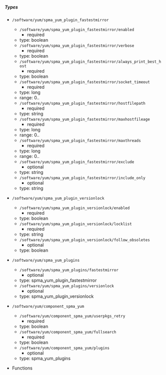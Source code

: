  ##### Types
  - `/software/yum/spma_yum_plugin_fastestmirror`
    - `/software/yum/spma_yum_plugin_fastestmirror/enabled`
      - required
    - type: boolean
    - `/software/yum/spma_yum_plugin_fastestmirror/verbose`
      - required
    - type: boolean
    - `/software/yum/spma_yum_plugin_fastestmirror/always_print_best_host`
      - required
    - type: boolean
    - `/software/yum/spma_yum_plugin_fastestmirror/socket_timeout`
      - required
    - type: long
    - range: 0..
    - `/software/yum/spma_yum_plugin_fastestmirror/hostfilepath`
      - required
    - type: string
    - `/software/yum/spma_yum_plugin_fastestmirror/maxhostfileage`
      - required
    - type: long
    - range: 0..
    - `/software/yum/spma_yum_plugin_fastestmirror/maxthreads`
      - required
    - type: long
    - range: 0..
    - `/software/yum/spma_yum_plugin_fastestmirror/exclude`
      - optional
    - type: string
    - `/software/yum/spma_yum_plugin_fastestmirror/include_only`
      - optional
    - type: string
  - `/software/yum/spma_yum_plugin_versionlock`
    - `/software/yum/spma_yum_plugin_versionlock/enabled`
      - required
    - type: boolean
    - `/software/yum/spma_yum_plugin_versionlock/locklist`
      - required
    - type: string
    - `/software/yum/spma_yum_plugin_versionlock/follow_obsoletes`
      - optional
    - type: boolean
  - `/software/yum/spma_yum_plugins`
    - `/software/yum/spma_yum_plugins/fastestmirror`
      - optional
    - type: spma_yum_plugin_fastestmirror
    - `/software/yum/spma_yum_plugins/versionlock`
      - optional
    - type: spma_yum_plugin_versionlock
  - `/software/yum/component_spma_yum`
    - `/software/yum/component_spma_yum/userpkgs_retry`
      - required
    - type: boolean
    - `/software/yum/component_spma_yum/fullsearch`
      - required
    - type: boolean
    - `/software/yum/component_spma_yum/plugins`
      - optional
    - type: spma_yum_plugins

 - Functions

